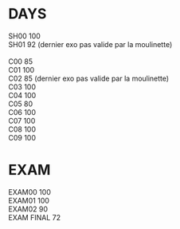 # DAYS
SH00 100 <br />
SH01 92 (dernier exo pas valide par la moulinette) <br />
 <br />
C00 85 <br />
C01 100 <br />
C02 85 (dernier exo pas valide par la moulinette) <br />
C03 100 <br />
C04 100 <br />
C05 80 <br />
C06 100 <br />
C07 100 <br />
C08 100 <br />
C09 100 <br />

# EXAM 
 
EXAM00 100 <br />
EXAM01 100 <br />
EXAM02 90 <br />
EXAM FINAL 72 <br />